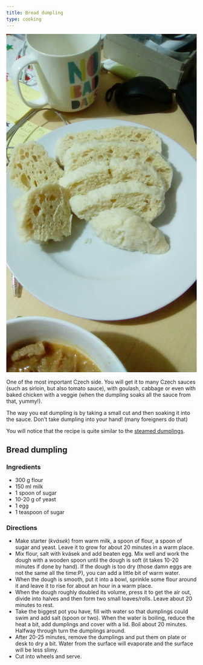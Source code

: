 ```yaml
---
title: Bread dumpling
type: cooking
---
```


![](../assets/dumpling.jpg "Knedlík")

One of the most important Czech side. You will get it to many Czech sauces (such as sirloin, but also tomato sauce), with goulash, cabbage or even with baked chicken with a veggie (when the dumpling soaks all the sauce from that, yummy!).

The way you eat dumpling is by taking a small cut and then soaking it into the sauce. Don't take dumpling into your hand! (many foreigners do that)

You will notice that the recipe is quite similar to the [steamed dumplings](./steamed_dumplings.html).

## Bread dumpling

### Ingredients

* 300 g flour
* 150 ml milk
* 1 spoon of sugar
* 10-20 g of yeast
* 1 egg
* 1 teaspoon of sugar

### Directions

* Make starter (*kvásek*) from warm milk, a spoon of flour, a spoon of sugar and yeast. Leave it to grow for about 20 minutes in a warm place.
* Mix flour, salt with kvásek and add beaten egg. Mix well and work the dough with a wooden spoon until the dough is soft (it takes 10-20 minutes if done by hand). If the dough is too dry (those damn eggs are not the same all the time:P), you can add a little bit of warm water.
* When the dough is smooth, put it into a bowl, sprinkle some flour around it and leave it to rise for about an hour in a warm place.
* When the dough roughly doubled its volume, press it to get the air out, divide into halves and then form two small loaves/rolls. Leave about 20 minutes to rest.
* Take the biggest pot you have, fill with water so that dumplings could swim and add salt (spoon or two). When the water is boiling, reduce the heat a bit, add dumplings and cover with a lid. Boil about 20 minutes. Halfway through turn the dumplings around.
* After 20-25 minutes, remove the dumplings and put them on plate or desk to dry a bit. Water from the surface will evaporate and the surface will be less slimy.
* Cut into wheels and serve.
